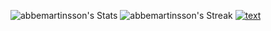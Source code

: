 ![abbemartinsson's Stats](https://github-readme-stats.vercel.app/api?username=abbemartinsson&theme=tokyonight&show_icons=true&hide_border=true&count_private=true)
![abbemartinsson's Streak](https://github-readme-streak-stats.herokuapp.com/?user=abbemartinsson&theme=tokyonight&hide_border=true)
[![text](https://img.shields.io/badge/LinkedIn-0077B5?style=for-the-badge&logo=linkedin&logoColor=white)]([[https://www.linkedin.com/in/myprofile](https://www.linkedin.com/in/albin-martinsson-b80a97277/)](https://www.linkedin.com/in/albin-martinsson-b80a97277/))
